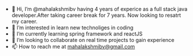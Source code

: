 - 👋 Hi, I’m @mahalakshmibv having 4 years of experice as a full stack java developer.After taking career break for 7 years. Now looking to resatrt my career. 
- 👀 I’m interested in learn new technoliges in coding
- 🌱 I’m currently learning spring framework and reactJS
- 💞️ I’m looking to collaborate on real time projects to gain experience
- 📫 How to reach me at mahalakshmibv@gmail.com

<!---
mahalakshmibv/mahalakshmibv is a ✨ special ✨ repository because its `README.md` (this file) appears on your GitHub profile.
You can click the Preview link to take a look at your changes.
--->
